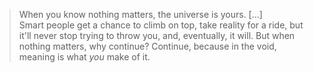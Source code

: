 > When you know nothing matters, the universe is yours. \[...\] <br>
> Smart people get a chance to climb on top, take reality for a ride, but it'll never stop trying to throw you, and, eventually, it will.
But when nothing matters, why continue?
Continue, because in the void, meaning is what *you* make of it.
